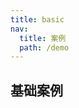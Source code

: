 ```yaml
---
title: basic
nav:
  title: 案例
  path: /demo
---
```


## 基础案例

<code src="../examples/basic.tsx"></code>
